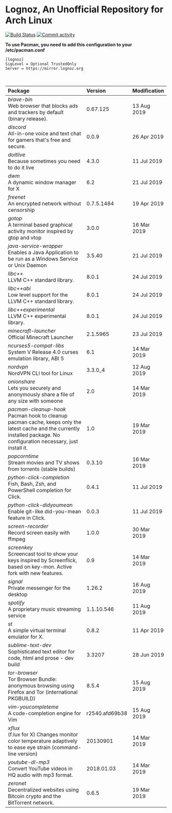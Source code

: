 # Lognoz, An Unofficial Repository for Arch Linux
[<img src="https://img.shields.io/travis/lognoz/lognoz-archlinux-repository/master.svg?style=flat-square" alt="Build Status">](https://travis-ci.org/lognoz/lognoz-archlinux-repository)
[<img src="https://img.shields.io/github/commit-activity/m/lognoz/lognoz-archlinux-repository.svg?style=flat-square" alt="Commit activity">](https://github.com/lognoz/lognoz-archlinux-repository/commits/master)

**To use Pacman, you need to add this configuration to your /etc/pacman.conf**

```
[lognoz]
SigLevel = Optional TrustedOnly
Server = https://mirror.lognoz.org
```
<br>

Package	|  Version	|  Modification
:--- | :--- | :---
*brave-bin*<br>Web browser that blocks ads and trackers by default (binary release). | 0.67.125 | 13 Aug 2019
*discord*<br>All-in-one voice and text chat for gamers that's free and secure. | 0.0.9 | 26 Apr 2019
*doitlive*<br>Because sometimes you need to do it live | 4.3.0 | 11 Jul 2019
*dwm*<br>A dynamic window manager for X | 6.2 | 21 Jul 2019
*freenet*<br>An encrypted network without censorship | 0.7.5.1484 | 19 Apr 2019
*gotop*<br>A terminal based graphical activity monitor inspired by gtop and vtop | 3.0.0 | 16 Mar 2019
*java-service-wrapper*<br>Enables a Java Application to be run as a Windows Service or Unix Daemon | 3.5.40 | 21 Jul 2019
*libc++*<br>LLVM C++ standard library. | 8.0.1 | 24 Jul 2019
*libc++abi*<br>Low level support for the LLVM C++ standard library. | 8.0.1 | 24 Jul 2019
*libc++experimental*<br>LLVM C++ experimental library. | 8.0.1 | 24 Jul 2019
*minecraft-launcher*<br>Official Minecraft Launcher | 2.1.5965 | 23 Jul 2019
*ncurses5-compat-libs*<br>System V Release 4.0 curses emulation library, ABI 5 | 6.1 | 14 Mar 2019
*nordvpn*<br>NordVPN CLI tool for Linux | 3.3.0_4 | 12 Aug 2019
*onionshare*<br>Lets you securely and anonymously share a file of any size with someone | 2.0 | 14 Mar 2019
*pacman-cleanup-hook*<br>Pacman hook to cleanup pacman cache, keeps only the latest cache and the currently installed package. No configuration necessary, just install it. | 1.0 | 19 Mar 2019
*popcorntime*<br>Stream movies and TV shows from torrents (stable builds) | 0.3.10 | 16 Mar 2019
*python-click-completion*<br>Fish, Bash, Zsh, and PowerShell completion for Click. | 0.4.1 | 11 Jul 2019
*python-click-didyoumean*<br>Enable git-like did-you-mean feature in Click. | 0.0.3 | 11 Jul 2019
*screen-recorder*<br>Record screen easily with ffmpeg | 1.0.0 | 30 Mar 2019
*screenkey*<br>Screencast tool to show your keys inspired by Screenflick, based on key-mon. Active fork with new features. | 0.9 | 14 Mar 2019
*signal*<br>Private messenger for the desktop | 1.26.2 | 16 Aug 2019
*spotify*<br>A proprietary music streaming service | 1.1.10.546 | 11 Aug 2019
*st*<br>A simple virtual terminal emulator for X. | 0.8.2 | 11 Apr 2019
*sublime-text-dev*<br>Sophisticated text editor for code, html and prose - dev build | 3.3207 | 28 Jun 2019
*tor-browser*<br>Tor Browser Bundle: anonymous browsing using Firefox and Tor (international PKGBUILD) | 8.5.4 | 15 Aug 2019
*vim-youcompleteme*<br>A code-completion engine for Vim | r2540.afd69b38 | 15 Aug 2019
*xflux*<br>(f.lux for X) Changes monitor color temperature adaptively to ease eye strain (command-line version) | 20130901 | 14 Mar 2019
*youtube-dl-mp3*<br>Convert YouTube videos in HQ audio with mp3 format. | 2018.01.03 | 14 Mar 2019
*zeronet*<br>Decentralized websites using Bitcoin crypto and the BitTorrent network. | 0.6.5 | 19 Mar 2019

